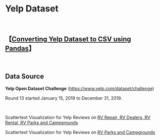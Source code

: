 # Yelp Dataset

<br>

## **【[Converting Yelp Dataset to CSV using Pandas](https://link.medium.com/0k0DEb3Qy1)】** 

<br>

## Data Source

**Yelp Open Dataset Challenge** (https://www.yelp.com/dataset/challenge)

Round 13 started January 15, 2019 to December 31, 2019.

<br>

Scattertext Visualization for Yelp Reviews on [RV Repair, RV Dealers, RV Rental, RV Parks and Campgrounds](http://gyhou.com/RV-Yelp-Reviews-Scattertext.html)

Scattertext Visualization for Yelp Reviews on [RV Parks and Campgrounds](http://gyhou.com/RV-Parks-Campgrounds-Yelp-Scattertext.html)
